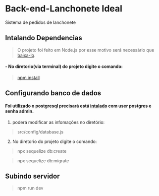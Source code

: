 # Back-end-Lanchonete Ideal
Sistema de pedidos de lanchonete

## Intalando Dependencias
> O projeto foi feito em Node.js por esse motivo será necessário que [baixa-lo](https://nodejs.org/pt-br/download/).
#### - No diretorio(via terminal) do projeto digite o comando:
>[npm install](https://docs.npmjs.com/cli/v6/commands/npm-install)

## Configurando banco de dados 
#### Foi utilizado o postgresql precisará está [intalado](https://www.postgresql.org) com user postgres e senha admin.
1. poderá modificar as infomações no diretório:
> src/config/database.js

2. No diretorio do projeto digite o comando: 
> npx sequelize db:create

> npx sequelize db:migrate

## Subindo servidor
> npm run dev
